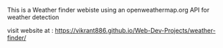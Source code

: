 This is a Weather finder webiste using an openweathermap.org API for weather detection

visit website at : https://vikrant886.github.io/Web-Dev-Projects/weather-finder/
